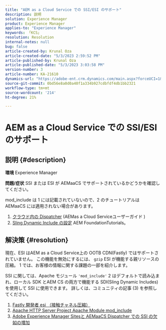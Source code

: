 ```yaml
---
title: "AEM as a Cloud Service での SSI/ESI のサポート"
description: 説明
solution: Experience Manager
product: Experience Manager
applies-to: "Experience Manager"
keywords: 「KCS」
resolution: Resolution
internal-notes: null
bug: false
article-created-by: Krunal Oza
article-created-date: "5/3/2023 2:59:52 PM"
article-published-by: Krunal Oza
article-published-date: "5/3/2023 3:03:58 PM"
version-number: 3
article-number: KA-21610
dynamics-url: "https://adobe-ent.crm.dynamics.com/main.aspx?forceUCI=1&pagetype=entityrecord&etn=knowledgearticle&id=d031d424-c3e9-ed11-a7c6-6045bd006b4b"
source-git-commit: 0bd56e8a0d0a40f1a334b927cdbfdf4db1bb2321
workflow-type: tm+mt
source-wordcount: '214'
ht-degree: 21%

---
```


# AEM as a Cloud Service での SSI/ESI のサポート

## 説明 {#description}

<b>環境</b>
Experience Manager


<b>問題/症状</b>
SSI または ESI が AEMaaCS でサポートされているかどうかを確認してください。

mod_include は 1 には記載されていないので、2 のチュートリアルは AEMaaCS には適用されない場合があります。

1. [クラウド内の Dispatcher](https://experienceleague.adobe.com/docs/experience-manager-cloud-service/content/implementing/content-delivery/disp-overview.html?lang=ja) (AEMas a Cloud Serviceユーザーガイド )
2. [Sling Dynamic Include の設定](https://experienceleague.adobe.com/docs/experience-manager-learn/foundation/development/set-up-sling-dynamic-include.html?lang=ja) AEM FoundationTutorials。





## 解決策 {#resolution}


現在、ESI はAEM as a Cloud Service上の OOTB CDN(Fastly) ではサポートされていません。 この機能を無効にするには、 `gzip` ESI が機能する親リソースの圧縮。 1 では、お客様の情報に関する課題の一部を紹介します。

SSI に関しては、Apache モジュール `'mod_include'` 2 はデフォルトで読み込まれ、ローカル SDK とAEM CS の両方で機能する SDI(Sling Dynamic Includes) を使用して SSI に使用できます。 詳しくは、コミュニティの記事 (3) を参照してください。

1. [Fastly 開発者 esi （接触チャネル圧縮）](https://developer.fastly.com/reference/vcl/statements/esi/#esi-with-origin-compression)
2. [Apache HTTP Server Project Apache Module mod_include](https://httpd.apache.org/docs/2.4/mod/mod_include.html)
3. [Adobe Experience Manager Sitesと AEMaaCS Dispatcher での SSI の欠如の増加](https://experienceleaguecommunities.adobe.com/t5/adobe-experience-manager/lack-of-ssi-in-aemaacs-dispatcher/td-p/392044)

